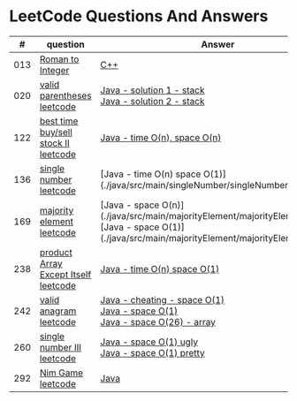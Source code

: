 # LeetCode Questions And Answers
 
| # | question | Answer |level|
|---| ------------ | -------- | ---- |
|013|[Roman to Integer](https://leetcode.com/problems/roman-to-integer/)| [C++](./cpp/013RomanToInteger.cpp)| easy |
|020|[valid parentheses](./java/src/main/validParentheses/question.md) <br/>[leetcode](https://leetcode.com/problems/valid-parentheses/)| [Java - solution 1 - stack](./java/src/main/validParentheses/validParentheses1.java)  <br/> [Java - solution 2 - stack](./java/src/main/validParentheses/validParentheses2.java)| easy |
|122|[best time buy/sell stock II](./java/src/main/bestTimeToBuySellStockII/question.md)<br/>[leetcode](https://leetcode.com/problems/best-time-to-buy-and-sell-stock-ii/)| [Java - time O(n), space O(n)](./java/src/main/bestTimeToBuySellStockII/BestTimeBuySellStockII.java)| medium |
|136|[single number](./java/src/main/singleNumber/question.md)</br>[leetcode](https://leetcode.com/problems/single-number/) | [Java - time O(n) space O(1)] (./java/src/main/singleNumber/singleNumber.java)| medium |
|169|[majority element](./java/src/main/majorityElement/question.md) <br/>[leetcode](https://leetcode.com/problems/majority-element/)| [Java - space O(n)] (./java/src/main/majorityElement/majorityElement1.java) <br/> [Java - space O(1)] (./java/src/main/majorityElement/majorityElement2.java)| easy |
|238|[product Array Except Itself](./java/src/main/prodArrayExceptSelf/question.md)<br/>[leetcode](https://leetcode.com/problems/product-of-array-except-self/)|[Java - time O(n) space O(1)](./java/src/main/prodArrayExceptSelf/prodArrayExceptSelf.java)|medium|
|242|[valid anagram](./java/src/main/validAnagram/question.md)<br/>[leetcode](https://leetcode.com/problems/valid-anagram/)| [Java - cheating - space O(1)](./java/src/main/validAnagram/ValidAnagramWrongSolution.java)<br/> [Java - space O(1)](./java/src/main/validAnagram/ValidAnagram1.java) <br/> [Java - space O(26) - array](./java/src/main/validAnagram/ValidAnagram2.java) | easy |
|260| [single number III](./java/src/main/singleNumberIII/question.md)<br/>[leetcode](https://leetcode.com/problems/single-number-iii/)| [Java - space O(1) ugly](./java/src/main/singleNumberIII/singleNumberIIIUgly.java)<br/> [Java - space O(1) pretty](./java/src/main/singleNumberIII/singleNumberIIIPretty.java)|medium |
|292|[Nim Game](./java/src/main/nimGame/Question.md)<br/>[leetcode](https://leetcode.com/problems/nim-game/) | [Java](./java/src/main/nimGame/nimGame.java)| easy |
